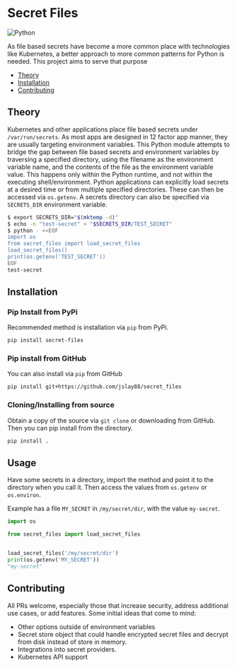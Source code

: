 # Secret Files
![Python](https://github.com/jslay88/secret_files/actions/workflows/python.yml/badge.svg)

As file based secrets have become a more common place with technologies
like Kubernetes, a better approach to more common patterns for Python is
needed. This project aims to serve that purpose

* [Theory](#Theory)
* [Installation](#Installation)
* [Contributing](#Contributing)

## Theory
Kubernetes and other applications place file based secrets under
`/var/run/secrets`. As most apps are designed in 12 factor app manner,
they are usually targeting environment variables. This Python module
attempts to bridge the gap between file based secrets and environment
variables by traversing a specified directory, using the filename as
the environment variable name, and the contents of the file as the
environment variable value. This happens only within the Python runtime,
and not within the executing shell/environment. Python applications can
explicitly load secrets at a desired time or from multiple specified
directories. These can then be accessed via `os.getenv`. A secrets directory
can also be specified via `SECRETS_DIR` environment variable.

```bash
$ export SECRETS_DIR="$(mktemp -d)"
$ echo -n "test-secret" > "$SECRETS_DIR/TEST_SECRET"
$ python - <<EOF
import os
from secret_files import load_secret_files
load_secret_files()
print(os.getenv('TEST_SECRET'))
EOF
test-secret
```

## Installation

### Pip Install from PyPi
Recommended method is installation via `pip` from PyPi.

```bash
pip install secret-files
```

### Pip install from GitHub
You can also install via `pip` from GitHub

```bash
pip install git+https://github.com/jslay88/secret_files
```

### Cloning/Installing from source
Obtain a copy of the source via `git clone` or downloading from GitHub.
Then you can pip install from the directory.

```bash
pip install .
```

## Usage
Have some secrets in a directory, import the method and point it to the
directory when you call it. Then access the values from `os.getenv` or
`os.environ`.

Example has a file `MY_SECRET` in `/my/secret/dir`, with the
value `my-secret`.

```Python
import os

from secret_files import load_secret_files


load_secret_files('/my/secret/dir')
print(os.getenv('MY_SECRET'))
"my-secret"
```

## Contributing
All PRs welcome, especially those that increase security, address
additional use cases, or add features. Some initial ideas that come
to mind:
* Other options outside of environment variables
* Secret store object that could handle encrypted secret files
and decrypt from disk instead of store in memory.
* Integrations into secret providers.
* Kubernetes API support
